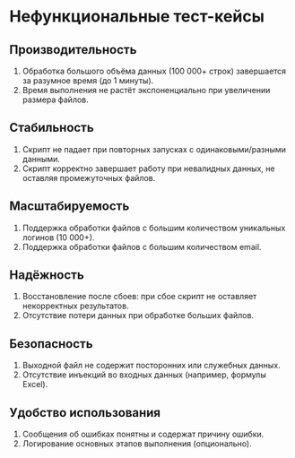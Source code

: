 # Нефункциональные тест-кейсы

## Производительность

1. Обработка большого объёма данных (100 000+ строк) завершается за разумное время (до 1 минуты).
2. Время выполнения не растёт экспоненциально при увеличении размера файлов.

## Стабильность

1. Скрипт не падает при повторных запусках с одинаковыми/разными данными.
2. Скрипт корректно завершает работу при невалидных данных, не оставляя промежуточных файлов.

## Масштабируемость

1. Поддержка обработки файлов с большим количеством уникальных логинов (10 000+).
2. Поддержка обработки файлов с большим количеством email.

## Надёжность

1. Восстановление после сбоев: при сбое скрипт не оставляет некорректных результатов.
2. Отсутствие потери данных при обработке больших файлов.

## Безопасность

1. Выходной файл не содержит посторонних или служебных данных.
2. Отсутствие инъекций во входных данных (например, формулы Excel).

## Удобство использования

1. Сообщения об ошибках понятны и содержат причину ошибки.
2. Логирование основных этапов выполнения (опционально).
